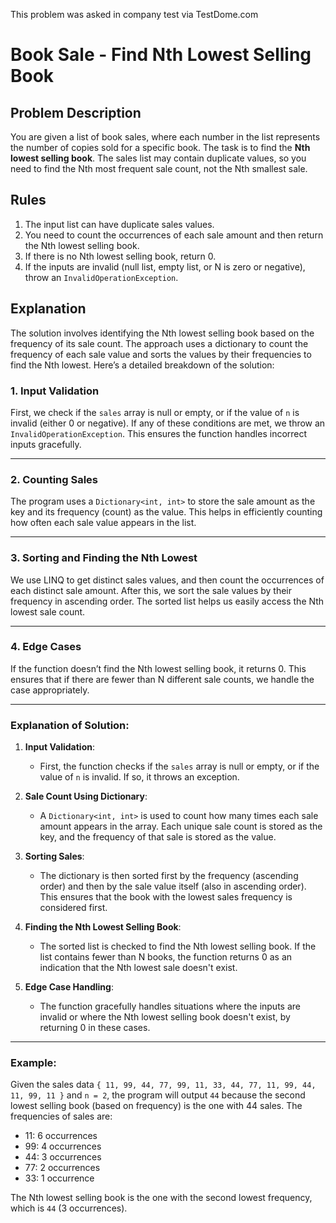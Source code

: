 This problem was asked in company test via TestDome.com
# Book Sale - Find Nth Lowest Selling Book

## Problem Description  
You are given a list of book sales, where each number in the list represents the number of copies sold for a specific book. The task is to find the **Nth lowest selling book**. The sales list may contain duplicate values, so you need to find the Nth most frequent sale count, not the Nth smallest sale. 

## Rules  
1. The input list can have duplicate sales values.
2. You need to count the occurrences of each sale amount and then return the Nth lowest selling book.
3. If there is no Nth lowest selling book, return 0.
4. If the inputs are invalid (null list, empty list, or N is zero or negative), throw an `InvalidOperationException`.

## Explanation  

The solution involves identifying the Nth lowest selling book based on the frequency of its sale count. The approach uses a dictionary to count the frequency of each sale value and sorts the values by their frequencies to find the Nth lowest. Here’s a detailed breakdown of the solution:

### 1. **Input Validation**  
First, we check if the `sales` array is null or empty, or if the value of `n` is invalid (either 0 or negative). If any of these conditions are met, we throw an `InvalidOperationException`. This ensures the function handles incorrect inputs gracefully.

---

### 2. **Counting Sales**  
The program uses a `Dictionary<int, int>` to store the sale amount as the key and its frequency (count) as the value. This helps in efficiently counting how often each sale value appears in the list.

---

### 3. **Sorting and Finding the Nth Lowest**  
We use LINQ to get distinct sales values, and then count the occurrences of each distinct sale amount. After this, we sort the sale values by their frequency in ascending order. The sorted list helps us easily access the Nth lowest sale count.

---

### 4. **Edge Cases**  
If the function doesn’t find the Nth lowest selling book, it returns 0. This ensures that if there are fewer than N different sale counts, we handle the case appropriately.

---

### Explanation of Solution:

1. **Input Validation**:
   - First, the function checks if the `sales` array is null or empty, or if the value of `n` is invalid. If so, it throws an exception.

2. **Sale Count Using Dictionary**:
   - A `Dictionary<int, int>` is used to count how many times each sale amount appears in the array. Each unique sale count is stored as the key, and the frequency of that sale is stored as the value.

3. **Sorting Sales**:
   - The dictionary is then sorted first by the frequency (ascending order) and then by the sale value itself (also in ascending order). This ensures that the book with the lowest sales frequency is considered first.

4. **Finding the Nth Lowest Selling Book**:
   - The sorted list is checked to find the Nth lowest selling book. If the list contains fewer than N books, the function returns 0 as an indication that the Nth lowest sale doesn't exist.

5. **Edge Case Handling**:
   - The function gracefully handles situations where the inputs are invalid or where the Nth lowest selling book doesn't exist, by returning 0 in these cases.

---

### Example:

Given the sales data `{ 11, 99, 44, 77, 99, 11, 33, 44, 77, 11, 99, 44, 11, 99, 11 }` and `n = 2`, the program will output `44` because the second lowest selling book (based on frequency) is the one with 44 sales. The frequencies of sales are:
- 11: 6 occurrences
- 99: 4 occurrences
- 44: 3 occurrences
- 77: 2 occurrences
- 33: 1 occurrence

The Nth lowest selling book is the one with the second lowest frequency, which is `44` (3 occurrences).
